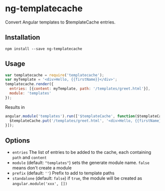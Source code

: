 # ng-templatecache

Convert Angular templates to $templateCache entries.

## Installation

```
npm install --save ng-templatecache
```

## Usage

```js
var templatecache = require('templatecache');
var myTemplate = '<div>Hello, {{firstName}}</div>';
templatecache.render({
  entries: [{content: myTemplate, path: '/templates/greet.html'}],
  module: 'templates'
});
```

Results in

```js
angular.module('templates').run(['$templateCache', function($templateCache) {
  $templateCache.put('/templates/greet.html', '<div>Hello, {{firstName}}</div>');
}]);
```

## Options

- `entries` The list of entries to be added to the cache, each containing `path` and `content`
- `module` (default: `"templates"`) sets the generate module name. `false` means don't create a module
- `prefix` (default: `''`) Prefix to add to template paths
- `standalone` (default: `false`) if `true`, the module will be created as `angular.module('xxx', [])`

